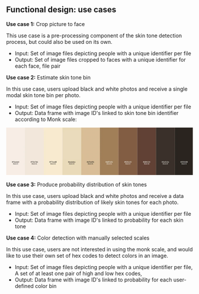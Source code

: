 ## Functional design: use cases


**Use case 1:** Crop picture to face

This use case is a pre-processing component of the skin tone detection process, but could also be used on its own. 
* Input: Set of image files depicting people with a unique identifier per file
* Output: Set of image files cropped to faces with a unique identifier for each face, file pair

**Use case 2:** Estimate skin tone bin

In this use case, users upload black and white photos and receive a single modal skin tone bin per photo. 
* Input: Set of image files depicting people with a unique identifier per file
* Output: Data frame with image ID's linked to skin tone bin identifier according to Monk scale: 

![Monk scale of skin tones](monkscale.png)

**Use case 3:** Produce probability distribution of skin tones 

In this use case, users upload black and white photos and receive a data frame with a probability distribution of likely skin tones for each photo. 
* Input: Set of image files depicting people with a unique identifier per file
* Output: Data frame with image ID's linked to probability for each skin tone

**Use case 4:** Color detection with manually selected scales

In this use case, users are not interested in using the monk scale, and would like to use their own set of hex codes to detect colors in an image.
* Input: Set of image files depicting people with a unique identifier per file, A set of at least one pair of high and low hex codes,
* Output: Data frame with image ID's linked to probability for each user-defined color bin
